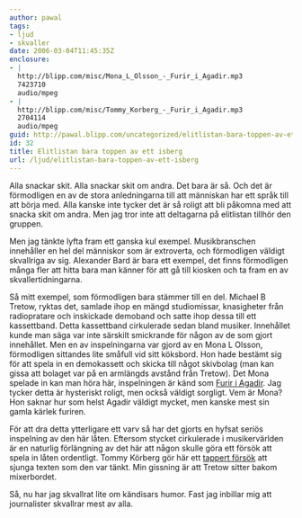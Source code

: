 ```yaml
---
author: pawal
tags:
- ljud
- skvaller
date: 2006-03-04T11:45:35Z
enclosure:
- |
  http://blipp.com/misc/Mona_L_Olsson_-_Furir_i_Agadir.mp3
  7423710
  audio/mpeg
- |
  http://blipp.com/misc/Tommy_Korberg_-_Furir_i_Agadir.mp3
  2704114
  audio/mpeg
guid: http://pawal.blipp.com/uncategorized/elitlistan-bara-toppen-av-ett-isberg
id: 32
title: Elitlistan bara toppen av ett isberg
url: /ljud/elitlistan-bara-toppen-av-ett-isberg
---
```


Alla snackar skit. Alla snackar skit om andra. Det bara är så. Och det
är förmodligen en av de stora anledningarna till att människan har ett
språk till att börja med. Alla kanske inte tycker det är så roligt att
bli påkomna med att snacka skit om andra. Men jag tror inte att
deltagarna på elitlistan tillhör den gruppen.

Men jag tänkte lyfta fram ett ganska kul exempel. Musikbranschen
innehåller en hel del människor som är extroverta, och förmodligen
väldigt skvallriga av sig. Alexander Bard är bara ett exempel, det
finns förmodligen många fler att hitta bara man känner för att gå till
kiosken och ta fram en av skvallertidningarna.

Så mitt exempel, som förmodligen bara stämmer till en del. Michael B
Tretow, ryktas det, samlade ihop en mängd studiomissar, knasigheter
från radiopratare och inskickade demoband och satte ihop dessa till
ett kassettband. Detta kassettband cirkulerade sedan bland
musiker. Innehållet kunde man säga var inte särskilt smickrande för
någon av de som gjort innehållet. Men en av inspelningarna var gjord
av en Mona L Olsson, förmodligen sittandes lite småfull vid sitt
köksbord. Hon hade bestämt sig för att spela in en demokassett och
skicka till något skivbolag (man kan gissa att bolaget var på en
armlängds avstånd från Tretow). Det Mona spelade in kan man höra här,
inspelningen är känd som <a
href="https://blipp.com/misc/Mona_L_Olsson_-_Furir_i_Agadir.mp3">Furir
i Agadir</a>. Jag tycker detta är hysteriskt roligt, men också väldigt
sorgligt. Vem är Mona? Hon saknar hur som helst Agadir väldigt mycket,
men kanske mest sin gamla kärlek furiren.

För att dra detta ytterligare ett varv så har det gjorts en hyfsat
seriös inspelning av den här låten. Eftersom stycket cirkulerade i
musikervärlden är en naturlig förlängning av det här att någon skulle
göra ett försök att spela in låten ordentligt. Tommy Körberg gör här
ett <a href="https://blipp.com/misc/Tommy_Korberg_-_Furir_i_Agadir.mp3">tappert
försök</a> att sjunga texten som den var tänkt. Min gissning är att
Tretow sitter bakom mixerbordet.

Så, nu har jag skvallrat lite om kändisars humor. Fast jag inbillar
mig att journalister skvallrar mest av alla.
